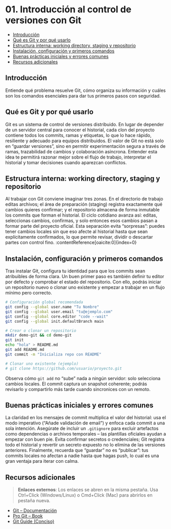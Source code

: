 # 01. Introducción al control de versiones con Git

- [Introducción](#introducción)
- [Qué es Git y por qué usarlo](#qué-es-git-y-por-qué-usarlo)
- [Estructura interna: working directory, staging y repositorio](#estructura-interna-working-directory-staging-y-repositorio)
- [Instalación, configuración y primeros comandos](#instalación-configuración-y-primeros-comandos)
- [Buenas prácticas iniciales y errores comunes](#buenas-prácticas-iniciales-y-errores-comunes)
- [Recursos adicionales](#recursos-adicionales)

## Introducción
Entiende qué problema resuelve Git, cómo organiza su información y cuáles son los comandos esenciales para dar tus primeros pasos con seguridad.

## Qué es Git y por qué usarlo
Git es un sistema de control de versiones distribuido. En lugar de depender de un servidor central para conocer el historial, cada clon del proyecto contiene todos los commits, ramas y etiquetas, lo que lo hace rápido, resiliente y adecuado para equipos distribuidos. El valor de Git no está solo en “guardar versiones”, sino en permitir experimentación segura a través de ramas, trazabilidad de cambios y colaboración asíncrona. Entender esta idea te permitirá razonar mejor sobre el flujo de trabajo, interpretar el historial y tomar decisiones cuando aparezcan conflictos.

## Estructura interna: working directory, staging y repositorio
Al trabajar con Git conviene imaginar tres zonas. En el directorio de trabajo editas archivos; el área de preparación (staging) registra exactamente qué cambios quieres confirmar; y el repositorio almacena de forma inmutable los commits que forman el historial. El ciclo cotidiano avanza así: editas, seleccionas cambios, confirmas, y solo entonces esos cambios pasan a formar parte del proyecto oficial. Esta separación evita “sorpresas”: puedes tener cambios locales sin que eso afecte al historial hasta que sean explícitamente confirmados, lo que permite revisar, dividir o descartar partes con control fino. :contentReference[oaicite:0]{index=0}

## Instalación, configuración y primeros comandos
Tras instalar Git, configura tu identidad para que los commits sean atribuibles de forma clara. Un buen primer paso es también definir tu editor por defecto y comprobar el estado del repositorio. Con ello, podrás iniciar un repositorio nuevo o clonar uno existente y empezar a trabajar en un flujo mínimo pero correcto.

```bash
# Configuración global recomendada
git config --global user.name "Tu Nombre"
git config --global user.email "tu@ejemplo.com"
git config --global core.editor "code --wait"
git config --global init.defaultBranch main

# Crear o clonar un repositorio
mkdir demo-git && cd demo-git
git init
echo "hola" > README.md
git add README.md
git commit -m "Inicializa repo con README"

# Clonar uno existente (ejemplo)
# git clone https://github.com/usuario/proyecto.git
```

Observa cómo `git add` no “sube” nada a ningún servidor: solo selecciona cambios locales. El commit captura un snapshot coherente; podrás revisarlo y compartirlo más tarde cuando sincronices con un remoto.

## Buenas prácticas iniciales y errores comunes
La claridad en los mensajes de commit multiplica el valor del historial: usa el modo imperativo (“Añade validación de email”) y enfoca cada commit a una sola intención. Asegúrate de incluir un `.gitignore` para excluir artefactos como dependencias o archivos temporales – las plantillas oficiales ayudan a empezar con buen pie. Evita confirmar secretos o credenciales; Git registra todo el historial y revertir un secreto expuesto no lo elimina de las versiones anteriores. Finalmente, recuerda que “guardar” no es “publicar”: tus commits locales no afectan a nadie hasta que hagas push, lo cual es una gran ventaja para iterar con calma.

## Recursos adicionales
> **Enlaces externos**: Los enlaces se abren en la misma pestaña. Usa Ctrl+Click (Windows/Linux) o Cmd+Click (Mac) para abrirlos en pestaña nueva.

- <a href="https://git-scm.com/docs" target="_blank">Git – Documentación</a>
- <a href="https://git-scm.com/book/en/v2" target="_blank">Pro Git – Book</a>
- <a href="https://rogerdudler.github.io/git-guide" target="_blank">Git Guide (Conciso)</a>
